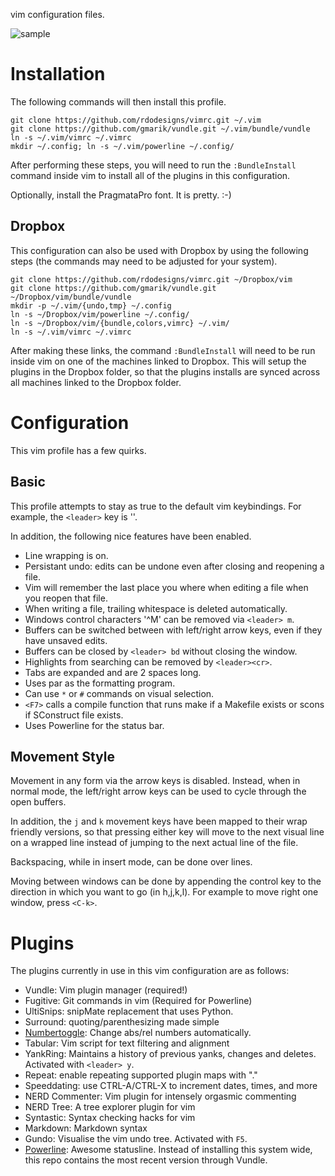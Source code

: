 vim configuration files.

![sample](https://raw.github.com/rdodesigns/vimrc/master/sample.png)

Installation
============

The following commands will then install this profile.

    git clone https://github.com/rdodesigns/vimrc.git ~/.vim
    git clone https://github.com/gmarik/vundle.git ~/.vim/bundle/vundle
    ln -s ~/.vim/vimrc ~/.vimrc
    mkdir ~/.config; ln -s ~/.vim/powerline ~/.config/

After performing these steps, you will need to run the `:BundleInstall`
command inside vim to install all of the plugins in this configuration.

Optionally, install the PragmataPro font. It is pretty. :-)


Dropbox
-------

This configuration can also be used with Dropbox by using the following steps
(the commands may need to be adjusted for your system).

    git clone https://github.com/rdodesigns/vimrc.git ~/Dropbox/vim
    git clone https://github.com/gmarik/vundle.git ~/Dropbox/vim/bundle/vundle
    mkdir -p ~/.vim/{undo,tmp} ~/.config
    ln -s ~/Dropbox/vim/powerline ~/.config/
    ln -s ~/Dropbox/vim/{bundle,colors,vimrc} ~/.vim/
    ln -s ~/.vim/vimrc ~/.vimrc

After making these links, the command `:BundleInstall` will need to be run
inside vim on one of the machines linked to Dropbox. This will setup the
plugins in the Dropbox folder, so that the plugins installs are synced across
all machines linked to the Dropbox folder.


Configuration
=============

This vim profile has a few quirks.


Basic
-----

This profile attempts to stay as true to the default vim keybindings. For
example, the `<leader>` key is '\'.

In addition, the following nice features have been enabled.

- Line wrapping is on.
- Persistant undo: edits can be undone even after closing and reopening a file.
- Vim will remember the last place you where when editing a file when you reopen that file.
- When writing a file, trailing whitespace is deleted automatically.
- Windows control characters '^M' can be removed via `<leader> m`.
- Buffers can be switched between with left/right arrow keys, even if they have unsaved edits.
- Buffers can be closed by `<leader> bd` without closing the window.
- Highlights from searching can be removed by `<leader><cr>`.
- Tabs are expanded and are 2 spaces long.
- Uses par as the formatting program.
- Can use `*` or `#` commands on visual selection.
- `<F7>` calls a compile function that runs make if a Makefile exists or scons if SConstruct file exists.
- Uses Powerline for the status bar.


Movement Style
--------------

Movement in any form via the arrow keys is disabled. Instead, when in normal
mode, the left/right arrow keys can be used to cycle through the open buffers.

In addition, the `j` and `k` movement keys have been mapped to their wrap
friendly versions, so that pressing either key will move to the next visual
line on a wrapped line instead of jumping to the next actual line of the file.

Backspacing, while in insert mode, can be done over lines.

Moving between windows can be done by appending the control key to the
direction in which you want to go (in h,j,k,l). For example to move right one
window, press `<C-k>`.


Plugins
=======

The plugins currently in use in this vim configuration are as follows:

- Vundle: Vim plugin manager (required!)
- Fugitive: Git commands in vim (Required for Powerline)
- UltiSnips: snipMate replacement that uses Python.
- Surround: quoting/parenthesizing made simple
- [Numbertoggle][numtoggle]: Change abs/rel numbers automatically.
- Tabular: Vim script for text filtering and alignment
- YankRing: Maintains a history of previous yanks, changes and deletes.
  Activated with `<leader> y`.
- Repeat: enable repeating supported plugin maps with "."
- Speeddating: use CTRL-A/CTRL-X to increment dates, times, and more
- NERD Commenter: Vim plugin for intensely orgasmic commenting
- NERD Tree: A tree explorer plugin for vim
- Syntastic: Syntax checking hacks for vim
- Markdown: Markdown syntax
- Gundo: Visualise the vim undo tree. Activated with `F5`.
- [Powerline][powerline]: Awesome statusline. Instead of installing this system
  wide, this repo contains the most recent version through Vundle.

<!-- Links -->
[powerline]: https://powerline.readthedocs.org/
[numtoggle]: http://goo.gl/0ZHg2 "Relative line numbers in Vim for super-fast movement"
